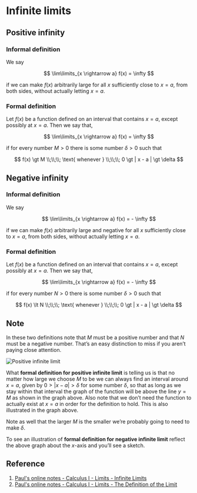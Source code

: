 # Infinite limits

## Positive infinity

### Informal definition

We say

$$
\lim\limits_{x \rightarrow a} f(x) = \infty
$$

if we can make $f(x)$ arbitrarily large for all $x$ sufficiently close to $x = a$, from both sides, without actually letting $x = a$.

### Formal definition

Let $f(x)$ be a function defined on an interval that contains $x = a$, except possibly at $x = a$. Then we say that,

$$
\lim\limits_{x \rightarrow a} f(x) = \infty
$$

if for every number $M \gt 0$ there is some number $\delta \gt 0$ such that

$$
f(x) \gt M
\\;\\;\\;
\text{ whenever }
\\;\\;\\;
0 \gt | x - a | \gt \delta
$$

## Negative infinity

### Informal definition

We say

$$
\lim\limits_{x \rightarrow a} f(x) = - \infty
$$

if we can make $f(x)$ arbitrarily large and negative for all $x$ sufficiently close to $x = a$, from both sides, without actually letting $x = a$.

### Formal definition

Let $f(x)$ be a function defined on an interval that contains $x = a$, except possibly at $x = a$. Then we say that,

$$
\lim\limits_{x \rightarrow a} f(x) = - \infty
$$

if for every number $N \gt 0$ there is some number $\delta \gt 0$ such that

$$
f(x) \lt N
\\;\\;\\;
\text{ whenever }
\\;\\;\\;
0 \gt | x - a | \gt \delta
$$

## Note

In these two definitions note that $M$ must be a positive number and that $N$ must be a negative number. That’s an easy distinction to miss if you aren’t paying close attention.

![Positive infinite limit](https://tutorial.math.lamar.edu/Classes/CalcI/DefnOfLimit_Files/image002.png)

What **formal definition for positive infinite limit** is telling us is that no matter how large we choose $M$ to be we can always find an interval around $x = a$, given by $0 \gt | x - a | \gt \delta$ for some number $\delta$, so that as long as we stay within that interval the graph of the function will be above the line $y = M$ as shown in the graph above. Also note that we don’t need the function to actually exist at $x = a$ in order for the definition to hold. This is also illustrated in the graph above.

Note as well that the larger $M$ is the smaller we’re probably going to need to make $\delta$.

To see an illustration of **formal definition for negative infinite limit** reflect the above graph about the $x$-axis and you’ll see a sketch.

## Reference

1. [Paul's online notes - Calculus I - Limits - Infinite Limits](https://tutorial.math.lamar.edu/Classes/CalcI/InfiniteLimits.aspx)
2. [Paul's online notes - Calculus I - Limits - The Definition of the Limit](https://tutorial.math.lamar.edu/Classes/CalcI/DefnOfLimit.aspx)